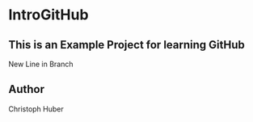 # IntroGitHub

## This is an Example Project for learning GitHub

New Line in Branch

## Author

Christoph Huber
